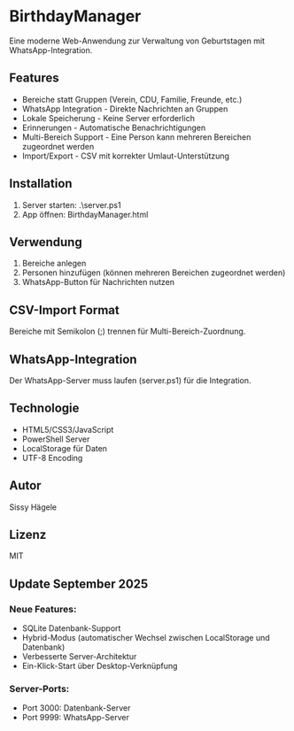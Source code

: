﻿# BirthdayManager

Eine moderne Web-Anwendung zur Verwaltung von Geburtstagen mit WhatsApp-Integration.

## Features
- Bereiche statt Gruppen (Verein, CDU, Familie, Freunde, etc.)
- WhatsApp Integration - Direkte Nachrichten an Gruppen
- Lokale Speicherung - Keine Server erforderlich
- Erinnerungen - Automatische Benachrichtigungen
- Multi-Bereich Support - Eine Person kann mehreren Bereichen zugeordnet werden
- Import/Export - CSV mit korrekter Umlaut-Unterstützung

## Installation
1. Server starten: .\server.ps1
2. App öffnen: BirthdayManager.html

## Verwendung
1. Bereiche anlegen
2. Personen hinzufügen (können mehreren Bereichen zugeordnet werden)
3. WhatsApp-Button für Nachrichten nutzen

## CSV-Import Format
Bereiche mit Semikolon (;) trennen für Multi-Bereich-Zuordnung.

## WhatsApp-Integration
Der WhatsApp-Server muss laufen (server.ps1) für die Integration.

## Technologie
- HTML5/CSS3/JavaScript
- PowerShell Server
- LocalStorage für Daten
- UTF-8 Encoding

## Autor
Sissy Hägele

## Lizenz
MIT

## Update September 2025

### Neue Features:
- SQLite Datenbank-Support
- Hybrid-Modus (automatischer Wechsel zwischen LocalStorage und Datenbank)
- Verbesserte Server-Architektur
- Ein-Klick-Start über Desktop-Verknüpfung

### Server-Ports:
- Port 3000: Datenbank-Server
- Port 9999: WhatsApp-Server
